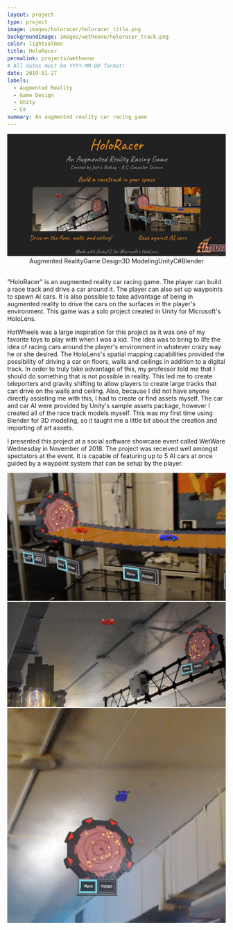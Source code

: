 ```yaml
---
layout: project
type: project
image: images/holoracer/holoracer_title.png
backgroundImage: images/wetheone/holoracer_track.png
color: lightsalmon
title: HoloRacer
permalink: projects/wetheone
# All dates must be YYYY-MM-DD format!
date: 2019-01-27
labels:
  - Augmented Reality
  - Game Design
  - Unity
  - C#
summary: An augmented reality car racing game
---
```


<img class="ui huge centered bordered image" src="../images/holoracer/holoracer_title2.png">

<div style="display: flex; justify-content: center" class="ui large labels">
  <div class="ui basic label">Augmented Reality</div>
  <div class="ui basic label">Game Design</div>
  <div class="ui basic label">3D Modeling</div>
  <div class="ui basic label">Unity</div>
  <div class="ui basic label">C#</div>
  <div class="ui basic label">Blender</div>
</div>
<br/>

"HoloRacer" is an augmented reality car racing game. The player can build a race track and drive a car around it. The player can also set up waypoints to spawn AI cars. It is also possible to take advantage of being in augmented reality to drive the cars on the surfaces in the player's environment. This game was a solo project created in Unity for Microsoft's HoloLens.

HotWheels was a large inspiration for this project as it was one of my favorite toys to play with when I was a kid. The idea was to bring to life the idea of racing cars around the player's environment in whatever crazy way he or she desired. The HoloLens's spatial mapping capabilities provided the possibility of driving a car on floors, walls and ceilings in addition to a digital track. In order to truly take advantage of this, my professor told me that I should do something that is not possible in reality. This led me to create teleporters and gravity shifting to allow players to create large tracks that can drive on the walls and ceiling. Also, because I did not have anyone directly assisting me with this, I had to create or find assets myself. The car and car AI were provided by Unity's sample assets package, however I created all of the race track models myself. This was my first time using Blender for 3D modeling, so it taught me a little bit about the creation and importing of art assets. 

I presented this project at a social software showcase event called WetWare Wednesday in November of 2018. The project was received well amongst spectators at the event. It is capable of featuring up to 5 AI cars at once guided by a waypoint system that can be setup by the player. 

<div class="ui two column grid">
  <div class="column">
    <img class="ui large bordered image" src="../images/holoracer/holoracer_track.png">
  </div>
  <div class="column">
    <img class="ui large bordered image" src="../images/holoracer/holoracer_ceilingPlayer.png">
  </div>
</div>
<img class="ui large bordered image" src="../images/holoracer/holoracer_ceilingAI.png">
